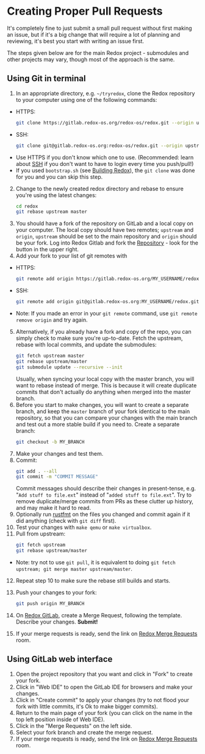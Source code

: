 # Creating Proper Pull Requests

It's completely fine to just submit a small pull request without first making an issue, but if it's a big change that will require a lot of planning and reviewing, it's best you start with writing an issue first.

The steps given below are for the main Redox project - submodules and other projects may vary, though most of the approach is the same.

## Using Git in terminal

1. In an appropriate directory, e.g. `~/tryredox`, clone the Redox repository to your computer using one of the following commands:
  - HTTPS: 
    ```sh
    git clone https://gitlab.redox-os.org/redox-os/redox.git --origin upstream --recursive
    ```
  - SSH: 
    ```sh
    git clone git@gitlab.redox-os.org:redox-os/redox.git --origin upstream --recursive
    ```
  - Use HTTPS if you don't know which one to use. (Recommended: learn about [SSH](./ch12-01-signing-in-to-gitlab.md#using-ssh-for-your-repo) if you don't want to have to login every time you push/pull!)
  - If you used `bootstrap.sh` (see [Building Redox](./ch02-05-building-redox.md)), the `git clone` was done for you and you can skip this step.
2. Change to the newly created redox directory and rebase to ensure you're using the latest changes: 
    ```sh
    cd redox
    git rebase upstream master
    ```
3. You should have a fork of the repository on GitLab and a local copy on your computer. The local copy should have two remotes; `upstream` and `origin`, `upstream` should be set to the main repository and `origin` should be your fork. Log into Redox Gitlab and fork the [Repository](https://gitlab.redox-os.org/redox-os/redox) - look for the button in the upper right.
4. Add your fork to your list of git remotes with
  - HTTPS: 
    ```sh
    git remote add origin https://gitlab.redox-os.org/MY_USERNAME/redox.git
    ```
  - SSH: 
    ```sh
    git remote add origin git@gitlab.redox-os.org:MY_USERNAME/redox.git
    ```
  - Note: If you made an error in your `git remote` command, use `git remote remove origin` and try again.
5. Alternatively, if you already have a fork and copy of the repo, you can simply check to make sure you're up-to-date. Fetch the upstream, rebase with local commits, and update the submodules:
    ```sh
    git fetch upstream master
    git rebase upstream/master
    git submodule update --recursive --init
    ```
    Usually, when syncing your local copy with the master branch, you will want to rebase instead of merge. This is because it will create duplicate commits that don't actually do anything when merged into the master branch.
6. Before you start to make changes, you will want to create a separate branch, and keep the `master` branch of your fork identical to the main repository, so that you can compare your changes with the main branch and test out a more stable build if you need to. Create a separate branch:
    ```sh
    git checkout -b MY_BRANCH
    ```
7. Make your changes and test them.
8. Commit:
    ```sh
    git add . --all
    git commit -m "COMMIT MESSAGE"
    ```
    Commit messages should describe their changes in present-tense, e.g. "`Add stuff to file.ext`" instead of "`added stuff to file.ext`".
    Try to remove duplicate/merge commits from PRs as these clutter up history, and may make it hard to read.
9.  Optionally run [rustfmt](https://github.com/rust-lang/rustfmt) on the files you changed and commit again if it did anything (check with `git diff` first).
10. Test your changes with `make qemu` or `make virtualbox`.
11. Pull from upstream:
    ```sh
    git fetch upstream
    git rebase upstream/master
    ```
  - Note: try not to use `git pull`, it is equivalent to doing `git fetch upstream; git merge master upstream/master`.
12. Repeat step 10 to make sure the rebase still builds and starts.
13. Push your changes to your fork:
    ```sh
    git push origin MY_BRANCH
    ```
14. On [Redox GitLab](https://gitlab.redox-os.org/), create a Merge Request, following the template. Describe your changes. **Submit!**

15. If your merge requests is ready, send the link on [Redox Merge Requests](https://matrix.to/#/#redox-mrs:matrix.org) room.

## Using GitLab web interface

1. Open the project repository that you want and click in "Fork" to create your fork.
1. Click in "Web IDE" to open the GitLab IDE for browsers and make your changes.
1. Click in "Create commit" to apply your changes (try to not flood your fork with little commits, it's Ok to make bigger commits).
1. Return to the main page of your fork (you can click on the name in the top left position inside of Web IDE).
1. Click in the "Merge Requests" on the left side.
1. Select your fork branch and create the merge request.
1. If your merge requests is ready, send the link on [Redox Merge Requests](https://matrix.to/#/#redox-mrs:matrix.org) room.
